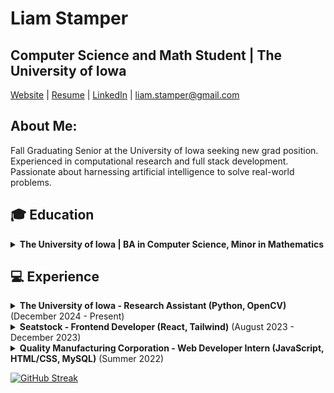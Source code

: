 # Liam Stamper
## Computer Science and Math Student | The University of Iowa
[Website](https://liamstamper.com) | [Resume](https://liamstamper.com/resume.pdf) | [LinkedIn](https://www.linkedin.com/in/liamstamper/) | liam.stamper@gmail.com

## About Me:
Fall Graduating Senior at the University of Iowa seeking new grad position. Experienced in computational research and full stack development. Passionate about harnessing artificial intelligence to solve real-world problems. 

## 🎓 Education

<details>
<summary><b>The University of Iowa | BA in Computer Science, Minor in Mathematics</b></summary>

- **Relevant Courses:**
  - Computer Science I-III (Python, C++, Java)
  - Software Development (Java, JUnit)
  - Algorithms (Python)
  - Numerical Analysis (Julia)
  - Calculus I-III
  - Matrix Algebra
  - Mathematics of Machine Learning


- **Achievements:**
  - Event Planner for the Association for Computing Machinery (ACM)
  - IowaHackathon 2023 Award Winner

</details>


## 💻 Experience

<details>
<summary><b>The University of Iowa - Research Assistant (Python, OpenCV)</b> (December 2024 - Present)</summary>

- Leveraged Python and OpenCV for precise analysis and quantification of cells in bone marrow scans
- Collaborated across disciplines to refine cell counting protocols, achieving 60%  faster data collection 


</details>

<details>
<summary><b>Seatstock - Frontend Developer (React, Tailwind)</b> (August 2023 - December 2023)</summary>

- Implemented component-based frontend structures and custom hooks, optimizing load times and performance         
- Collaborated with backend developers and designers to deliver cohesive product features under tight deadlines


</details>

<details>
<summary><b>Quality Manufacturing Corporation - Web Developer Intern (JavaScript, HTML/CSS, MySQL)</b> (Summer 2022)</summary>

- Collaborated within an interdisciplinary team to deploy dynamic form applications, digitizing part requests and streamlining workflow processes.

</details>



[![GitHub Streak](https://streak-stats.demolab.com?user=liamstamper&theme=soft-green)](https://git.io/streak-stats)


